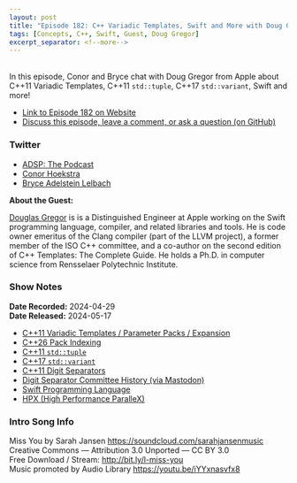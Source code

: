 ```yaml
---
layout: post
title: "Episode 182: C++ Variadic Templates, Swift and More with Doug Gregor"
tags: [Concepts, C++, Swift, Guest, Doug Gregor]
excerpt_separator: <!--more-->
---
```


<div id="buzzsprout-player-15081794"></div><script src="https://www.buzzsprout.com/1501960/15081794-episode-182-c-variadic-templates-swift-and-more-with-doug-gregor.js?container_id=buzzsprout-player-15081794&player=small" type="text/javascript" charset="utf-8"></script>

<br>In this episode, Conor and Bryce chat with Doug Gregor from Apple about C++11 Variadic Templates, C++11 `std::tuple`, C++17 `std::variant`, Swift and more!

<!--more-->

* [Link to Episode 182 on Website](https://adspthepodcast.com/2024/05/17/Episode-182.html)
* [Discuss this episode, leave a comment, or ask a question (on GitHub)](https://github.com/codereport/adsp2/discussions/77)

### Twitter
 
* [ADSP: The Podcast](https://twitter.com/adspthepodcast)
* [Conor Hoekstra](https://twitter.com/code_report)
* [Bryce Adelstein Lelbach](https://twitter.com/blelbach)


**About the Guest:**

[Douglas Gregor](https://twitter.com/dgregor79) is is a Distinguished Engineer at Apple working on the Swift programming language, compiler, and related libraries and tools. He is code owner emeritus of the Clang compiler (part of the LLVM project), a former member of the ISO C++ committee, and a co-author on the second edition of C++ Templates: The Complete Guide. He holds a Ph.D. in computer science from Rensselaer Polytechnic Institute.

### Show Notes

**Date Recorded:** 2024-04-29 <br>
**Date Released:** 2024-05-17

* [C++11 Variadic Templates / Parameter Packs / Expansion](https://en.cppreference.com/w/cpp/language/parameter_pack)
* [C++26 Pack Indexing](https://en.cppreference.com/w/cpp/language/pack_indexing)
* [C++11 `std::tuple`](https://en.cppreference.com/w/cpp/utility/tuple)
* [C++17 `std::variant`](https://en.cppreference.com/w/cpp/utility/variant)
* [C++11 Digit Separators](https://en.cppreference.com/w/cpp/language/integer_literal)
* [Digit Separator Committee History (via Mastodon)](https://sfba.social/@dgregor79/112473758384482495)
* [Swift Programming Language](https://developer.apple.com/swift/)
* [HPX (High Performance ParalleX)](https://stellar-group.org/libraries/hpx/)

### Intro Song Info
 
Miss You by Sarah Jansen https://soundcloud.com/sarahjansenmusic<br>
Creative Commons — Attribution 3.0 Unported — CC BY 3.0<br>
Free Download / Stream: http://bit.ly/l-miss-you<br>
Music promoted by Audio Library https://youtu.be/iYYxnasvfx8<br>
